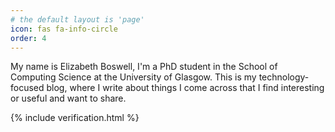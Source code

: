 ```yaml
---
# the default layout is 'page'
icon: fas fa-info-circle
order: 4
---
```


My name is Elizabeth Boswell, I'm a PhD student in the School of Computing Science at the University of Glasgow. This is my technology-focused blog, where I write about things I come across that I find interesting or useful and want to share. 

{% include verification.html %}
